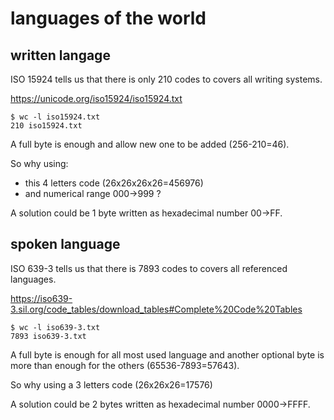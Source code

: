 # languages of the world
## written langage
ISO 15924 tells us that there is only 210 codes to covers all writing systems.

https://unicode.org/iso15924/iso15924.txt
```
$ wc -l iso15924.txt
210 iso15924.txt
```
A full byte is enough and allow new one to be added (256-210=46).

So why using:
- this 4 letters code (26x26x26x26=456976)
- and numerical range 000->999 ?

A solution could be 1 byte written as hexadecimal number 00->FF.
## spoken language
ISO 639-3 tells us that there is 7893 codes to covers all referenced languages.

https://iso639-3.sil.org/code_tables/download_tables#Complete%20Code%20Tables
```
$ wc -l iso639-3.txt
7893 iso639-3.txt
```
A full byte is enough for all most used language and another optional byte is more than enough for the others (65536-7893=57643).

So why using a 3 letters code (26x26x26=17576)

A solution could be 2 bytes written as hexadecimal number 0000->FFFF.

